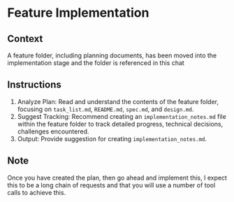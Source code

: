 # Feature Implementation

## Context

A feature folder, including planning documents, has been moved into 
the implementation stage and the folder is referenced in this chat

## Instructions

1.  Analyze Plan: Read and understand the contents of the feature folder,
    focusing on `task_list.md`, `README.md`, `spec.md`, and `design.md`.
2.  Suggest Tracking: Recommend creating an `implementation_notes.md` 
    file within the feature folder to track detailed progress, technical 
    decisions, challenges encountered.
3.  Output: Provide suggestion for creating `implementation_notes.md`.

## Note

Once you have created the plan, then go ahead and implement this, I expect this
to be a long chain of requests and that you will use a number of tool calls to
achieve this.